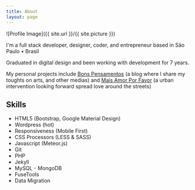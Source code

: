 ```yaml
---
title: About
layout: page
---
```

![Profile Image]({{ site.url }}/{{ site.picture }})

<p>I'm a full stack developer, designer, coder, and entrepreneur based in São Paulo • Brasil</p>

<p>Graduated in digital design and been working with development for 7 years.</p>

<p>My personal projects include <a target="_blank" href="http://bonspensamentos.com">Bons Pensamentos</a> (a blog where I share my toughts on arts, and other medias) and <a target="_blank" href="http://maisamorporfavor.com">Mais Amor Por Favor</a> (a urban intervention looking forward spread love around the streets)</p>

<h2>Skills</h2>

<ul class="skill-list">
	<li>HTML5 (Bootstrap, Google Material Design)</li>
	<li>Wordpress (hot)</li>
	<li>Responsiveness (Mobile First)</li>
	<li>CSS Processors (LESS & SASS)</li>
	<li>Javascript (Meteor.js)</li>
	<li>Git</li>
	<li>PHP</li>
	<li>Jekyll</li>
	<li>MySQL - MongoDB</li>
	<li>FuseTools</li>
	<li>Data Migration</li>
</ul>
